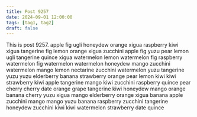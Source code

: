 ```yaml
---
title: Post 9257
date: 2024-09-01 12:00:00
tags: [tag1, tag2]
draft: false
---
```

This is post 9257.
apple
fig
ugli
honeydew
orange
xigua
raspberry
kiwi
xigua
tangerine
fig
lemon
orange
xigua
zucchini
apple
fig
yuzu
pear
lemon
ugli
tangerine
quince
xigua
watermelon
lemon
watermelon
fig
raspberry
watermelon
fig
watermelon
watermelon
honeydew
mango
zucchini
watermelon
mango
lemon
nectarine
zucchini
watermelon
yuzu
tangerine
yuzu
yuzu
elderberry
banana
strawberry
orange
pear
lemon
kiwi
kiwi
strawberry
kiwi
apple
tangerine
mango
kiwi
zucchini
raspberry
quince
pear
cherry
cherry
date
orange
grape
tangerine
kiwi
honeydew
mango
orange
banana
cherry
yuzu
xigua
mango
elderberry
orange
xigua
banana
apple
zucchini
mango
mango
yuzu
banana
raspberry
zucchini
tangerine
honeydew
zucchini
kiwi
kiwi
watermelon
strawberry
date
quince
